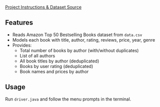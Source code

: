 [Project Instructions & Dataset Source](https://docs.google.com/document/d/1oko7HD3GeD9KD0VYloPmB6JnkbXHHSYncXeWcATtiuo/edit?tab=t.0)

## Features

- Reads Amazon Top 50 Bestselling Books dataset from `data.csv`
- Models each book with title, author, rating, reviews, price, year, genre
- Provides:
  - Total number of books by author (with/without duplicates)
  - List of all authors
  - All book titles by author (deduplicated)
  - Books by user rating (deduplicated)
  - Book names and prices by author

## Usage

Run `driver.java` and follow the menu prompts in the terminal.
